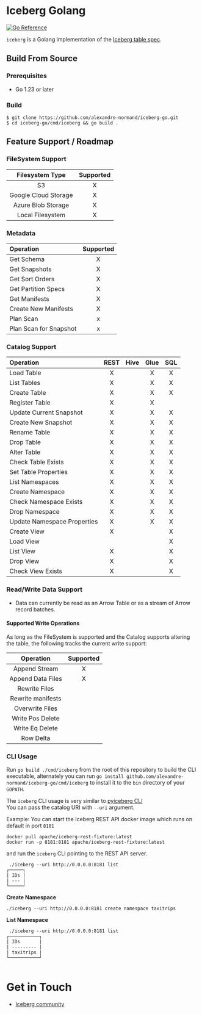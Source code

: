 <!--
 - Licensed to the Apache Software Foundation (ASF) under one or more
 - contributor license agreements.  See the NOTICE file distributed with
 - this work for additional information regarding copyright ownership.
 - The ASF licenses this file to You under the Apache License, Version 2.0
 - (the "License"); you may not use this file except in compliance with
 - the License.  You may obtain a copy of the License at
 -
 -   http://www.apache.org/licenses/LICENSE-2.0
 -
 - Unless required by applicable law or agreed to in writing, software
 - distributed under the License is distributed on an "AS IS" BASIS,
 - WITHOUT WARRANTIES OR CONDITIONS OF ANY KIND, either express or implied.
 - See the License for the specific language governing permissions and
 - limitations under the License.
 -->

# Iceberg Golang

[![Go Reference](https://pkg.go.dev/badge/github.com/alexandre-normand/iceberg-go.svg)](https://pkg.go.dev/github.com/alexandre-normand/iceberg-go)

`iceberg` is a Golang implementation of the [Iceberg table spec](https://iceberg.apache.org/spec/).

## Build From Source

### Prerequisites

* Go 1.23 or later

### Build

```shell
$ git clone https://github.com/alexandre-normand/iceberg-go.git
$ cd iceberg-go/cmd/iceberg && go build .
```

## Feature Support / Roadmap

### FileSystem Support

| Filesystem Type      | Supported |
| :------------------: | :-------: |
| S3                   |    X      |
| Google Cloud Storage |    X      |
| Azure Blob Storage   |    X      |
| Local Filesystem     |    X      |

### Metadata

| Operation                | Supported |
| :----------------------- | :-------: |
| Get Schema               |     X     |
| Get Snapshots            |     X     |
| Get Sort Orders          |     X     |
| Get Partition Specs      |     X     |
| Get Manifests            |     X     |
| Create New Manifests     |     X     |
| Plan Scan                |     x     |
| Plan Scan for Snapshot   |     x     |

### Catalog Support

| Operation                   | REST | Hive |  Glue  | SQL  |
|:----------------------------|:----:| :--: |:------:|:----:|
| Load Table                  |  X   |      |   X    |  X   |
| List Tables                 |  X   |      |   X    |  X   |
| Create Table                |  X   |      |   X    |  X   |
| Register Table              |  X   |      |   X    |      |
| Update Current Snapshot     |  X   |      |   X    |  X   |
| Create New Snapshot         |  X   |      |   X    |  X   |
| Rename Table                |  X   |      |   X    |  X   |
| Drop Table                  |  X   |      |   X    |  X   |
| Alter Table                 |  X   |      |   X    |  X   |
| Check Table Exists          |  X   |      |   X    |  X   |
| Set Table Properties        |  X   |      |   X    |  X   |
| List Namespaces             |  X   |      |   X    |  X   |
| Create Namespace            |  X   |      |   X    |  X   |
| Check Namespace Exists      |  X   |      |   X    |  X   |
| Drop Namespace              |  X   |      |   X    |  X   |
| Update Namespace Properties |  X   |      |   X    |  X   |
| Create View                 |  X   |      |        |  X   |
| Load View                   |      |      |        |  X   |
| List View                   |  X   |      |        |  X   |
| Drop View                   |  X   |      |        | X    |
| Check View Exists           |  X   |      |        |  X   |

### Read/Write Data Support

* Data can currently be read as an Arrow Table or as a stream of Arrow record batches.

#### Supported Write Operations

As long as the FileSystem is supported and the Catalog supports altering
the table, the following tracks the current write support:

| Operation         |Supported|
|:-----------------:|:-------:|
| Append Stream     |   X     |
| Append Data Files |   X     |
| Rewrite Files     |         |
| Rewrite manifests |         |
| Overwrite Files   |         |
| Write Pos Delete  |         |
| Write Eq Delete   |         |
| Row Delta         |         |


### CLI Usage
Run `go build ./cmd/iceberg` from the root of this repository to build the CLI executable, alternately you can run `go install github.com/alexandre-normand/iceberg-go/cmd/iceberg` to install it to the `bin` directory of your `GOPATH`.

The `iceberg` CLI usage is very similar to [pyiceberg CLI](https://py.iceberg.apache.org/cli/) \
You can pass the catalog URI with `--uri` argument.

Example:
You can start the Iceberg REST API docker image which runs on default in port `8181`
```
docker pull apache/iceberg-rest-fixture:latest
docker run -p 8181:8181 apache/iceberg-rest-fixture:latest
```
and run the `iceberg` CLI pointing to the REST API server.

```
 ./iceberg --uri http://0.0.0.0:8181 list
┌─────┐
| IDs |
| --- |
└─────┘
```
**Create Namespace**
```
./iceberg --uri http://0.0.0.0:8181 create namespace taxitrips
```

**List Namespace**
```
 ./iceberg --uri http://0.0.0.0:8181 list
┌───────────┐
| IDs       |
| --------- |
| taxitrips |
└───────────┘


```
# Get in Touch

- [Iceberg community](https://iceberg.apache.org/community/)
